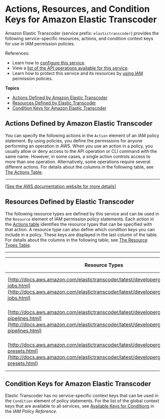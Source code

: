 # Actions, Resources, and Condition Keys for Amazon Elastic Transcoder<a name="list_amazonelastictranscoder"></a>

Amazon Elastic Transcoder \(service prefix: `elastictranscoder`\) provides the following service\-specific resources, actions, and condition context keys for use in IAM permission policies\.

References:
+ Learn how to [configure this service](http://docs.aws.amazon.com/elastictranscoder/latest/developerguide/)\.
+ View a [list of the API operations available for this service](http://docs.aws.amazon.com/elastictranscoder/latest/developerguide/)\.
+ Learn how to protect this service and its resources by [using IAM](http://docs.aws.amazon.com/elastictranscoder/latest/developerguide/access-control.html) permission policies\.

**Topics**
+ [Actions Defined by Amazon Elastic Transcoder](#amazonelastictranscoder-actions-as-permissions)
+ [Resources Defined by Elastic Transcoder](#amazonelastictranscoder-resources-for-iam-policies)
+ [Condition Keys for Amazon Elastic Transcoder](#amazonelastictranscoder-policy-keys)

## Actions Defined by Amazon Elastic Transcoder<a name="amazonelastictranscoder-actions-as-permissions"></a>

You can specify the following actions in the `Action` element of an IAM policy statement\. By using policies, you define the permissions for anyone performing an operation in AWS\. When you use an action in a policy, you usually allow or deny access to the API operation or CLI command with the same name\. However, in some cases, a single action controls access to more than one operation\. Alternatively, some operations require several different actions\. For details about the columns in the following table, see [The Actions Table](reference_policies_actions-resources-contextkeys.md#actions_table)\.


****  
[\[See the AWS documentation website for more details\]](http://docs.aws.amazon.com/IAM/latest/UserGuide/list_amazonelastictranscoder.html)

## Resources Defined by Elastic Transcoder<a name="amazonelastictranscoder-resources-for-iam-policies"></a>

The following resource types are defined by this service and can be used in the `Resource` element of IAM permission policy statements\. Each action in the [Actions table](#amazonelastictranscoder-actions-as-permissions) identifies the resource types that can be specified with that action\. A resource type can also define which condition keys you can include in a policy\. These keys are displayed in the last column of the table\. For details about the columns in the following table, see [The Resource Types Table](reference_policies_actions-resources-contextkeys.md#resources_table)\.


****  

| Resource Types | ARN | Condition Keys | 
| --- | --- | --- | 
| [http://docs.aws.amazon.com/elastictranscoder/latest/developerguide/operations-jobs.html](http://docs.aws.amazon.com/elastictranscoder/latest/developerguide/operations-jobs.html) | arn:$\{Partition\}:elastictranscoder:$\{Region\}:$\{Account\}:job/$\{JobId\} |  | 
| [http://docs.aws.amazon.com/elastictranscoder/latest/developerguide/operations-pipelines.html](http://docs.aws.amazon.com/elastictranscoder/latest/developerguide/operations-pipelines.html) | arn:$\{Partition\}:elastictranscoder:$\{Region\}:$\{Account\}:pipeline/$\{PipelineId\} |  | 
| [http://docs.aws.amazon.com/elastictranscoder/latest/developerguide/operations-presets.html](http://docs.aws.amazon.com/elastictranscoder/latest/developerguide/operations-presets.html) | arn:$\{Partition\}:elastictranscoder:$\{Region\}:$\{Account\}:preset/$\{PresetId\} |  | 

## Condition Keys for Amazon Elastic Transcoder<a name="amazonelastictranscoder-policy-keys"></a>

Elastic Transcoder has no service\-specific context keys that can be used in the `Condition` element of policy statements\. For the list of the global context keys that are available to all services, see [Available Keys for Conditions](http://docs.aws.amazon.com/IAM/latest/UserGuide/reference_policies_condition-keys.html#AvailableKeys) in the *IAM Policy Reference*\.